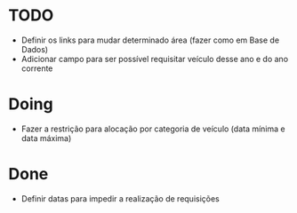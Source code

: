 # TODO

- Definir os links para mudar determinado área (fazer como em Base de Dados)
- Adicionar campo para ser possível requisitar veículo desse ano e do ano corrente

# Doing
- Fazer a restrição para alocação por categoria de veículo (data mínima e data máxima)

# Done
- Definir datas para impedir a realização de requisições

